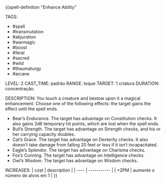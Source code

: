 {{spell-definition "Enhance Ability"

TAGS:
- #spell
- #transmutation
- #abjuration
- #warmagic
- #boost
- #feral
- #sacred
- #wild
- #thaumaturgy
- #arcane

LEVEL: 2
CAST_TIME: padrão
RANGE: toque
TARGET: 1 criatura
DURATION: concentração.

DESCRIPTION:
You touch a creature and bestow upon it a magical enhancement. Choose one of the following effects: the target gains the effect until the spell ends.  
- Bear’s Endurance. The target has advantage on Constitution checks. It also gains 2d6 temporary hit points, which are lost when the spell ends.  
- Bull’s Strength. The target has advantage on Strength checks, and his or her carrying capacity doubles.  
- Cat’s Grace. The target has advantage on Dexterity checks. It also doesn’t take damage from falling 20 feet or less if it isn’t incapacitated.  
- Eagle’s Splendor. The target has advantage on Charisma checks.  
- Fox’s Cunning. The target has advantage on Intelligence checks.  
- Owl’s Wisdom. The target has advantage on Wisdom checks.  

INCREASES:
| cost | description |
| ---- | ----------- |
| +2PM | aumente o número de alvos em 1 |
}}
